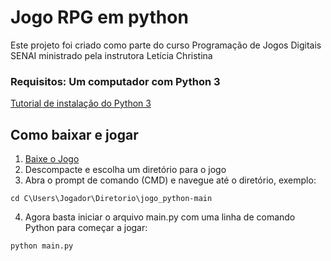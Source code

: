 # Jogo RPG em python

Este projeto foi criado como parte do curso Programação de Jogos Digitais SENAI ministrado pela instrutora Letícia Christina

### Requisitos: Um computador com Python 3 
[Tutorial de instalação do Python 3](https://python.org.br/instalacao-windows/)

## Como baixar e jogar

1. [Baixe o Jogo](https://github.com/bernardomacedo1/jogo_python/archive/refs/heads/main.zip)
2. Descompacte e escolha um diretório para o jogo
3. Abra o prompt de comando (CMD) e navegue até o diretório, exemplo:

`cd C\Users\Jogador\Diretorio\jogo_python-main`

4. Agora basta iniciar o arquivo main.py com uma linha de comando Python para começar a jogar:

`python main.py`
